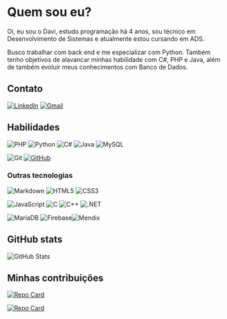 # Quem sou eu?

Oi, eu sou o Davi, estudo programação há 4 anos, sou técnico em Desenvolvimento de Sistemas e atualmente estou cursando em ADS. 

Busco trabalhar com back end e me especializar com Python. Também tenho objetivos de alavancar minhas habilidade com C#, PHP e Java, além de também evoluir meus conhecimentos com Banco de Dados.

## Contato

[![LinkedIn](https://img.shields.io/badge/LinkedIn-0077B5?style=for-the-badge&logo=linkedin&logoColor=white)](https://www.linkedin.com/in/davi-sousa-pedrosa-ab81092a3/)
[![Gmail](https://img.shields.io/badge/Gmail-333333?style=for-the-badge&logo=gmail&logoColor=red)](mailto:spdavi2305@gmail.com)


## Habilidades

![PHP](https://img.shields.io/badge/PHP-777BB4?style=for-the-badge&logo=php&logoColor=white) ![Python](https://img.shields.io/badge/python-blue?style=for-the-badge&logo=python&logoColor=white) ![C#](https://img.shields.io/badge/C%23-A020F0?style=for-the-badge&logo=c-sharp&logoColor=white) ![Java](https://img.shields.io/badge/java-white.svg?style=for-the-badge&logo=openjdk&logoColor=darkblue) ![MySQL](https://img.shields.io/badge/MySQL-orange?style=for-the-badge&logo=mysql&logoColor=blue)
 
![Git](https://img.shields.io/badge/GIT-E44C30?style=for-the-badge&logo=git&logoColor=white) [![GitHub](https://img.shields.io/badge/GitHub-100000?style=for-the-badge&logo=github&logoColor=white)](https://github.com/SEUUSERNAME)

### Outras tecnologias

![Markdown](https://img.shields.io/badge/Markdown-000?style=for-the-badge&logo=markdown) ![HTML5](https://img.shields.io/badge/HTML5-E34F26?style=for-the-badge&logo=html5&logoColor=white) ![CSS3](https://img.shields.io/badge/CSS3-1572B6?style=for-the-badge&logo=css3&logoColor=white)

![JavaScript](https://img.shields.io/badge/JavaScript-F7DF1E?style=for-the-badge&logo=javascript&logoColor=black) ![C](https://img.shields.io/badge/C-00599C?style=for-the-badge&logo=c&logoColor=white) ![C++](https://img.shields.io/badge/C%2B%2B-00599C?style=for-the-badge&logo=c%2B%2B&logoColor=white) ![.NET](https://img.shields.io/badge/.NET-5C2D91?style=for-the-badge&logo=.net&logoColor=white)

![MariaDB](https://img.shields.io/badge/MariaDB-003545?style=for-the-badge&logo=mariadb&logoColor=white) ![Firebase](https://img.shields.io/badge/firebase-red?style=for-the-badge&logo=firebase&logoColor=white)![Mendix](https://img.shields.io/badge/mendix-blue?style=for-the-badge&logo=firebase&logoColor=white)

## GitHub stats

![GitHub Stats](https://github-readme-stats.vercel.app/api?username=Anvi551&theme=transparent&bg_color=000&border_color=30A3DC&show_icons=true&icon_color=30A3DC&title_color=30A3DC&text_color=FFF)

## Minhas contribuições

[![Repo Card](https://github-readme-stats.vercel.app/api/pin/?username=TCCMakeasy&repo=Site&bg_color=000&border_color=30A3DC&show_icons=true&icon_color=30A3DC&title_color=30A3DC&text_color=FFF)](https://github.com/TCCMakeasy/Site)

[![Repo Card](https://github-readme-stats.vercel.app/api/pin/?username=Anvi551&repo=dio-lab-open-source&bg_color=000&border_color=30A3DC&show_icons=true&icon_color=30A3DC&title_color=30A3DC&text_color=FFF)](https://github.com/Anvi551/dio-lab-open-source)

